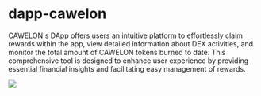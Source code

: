 # dapp-cawelon

CAWELON's DApp offers users an intuitive platform to effortlessly claim rewards within the app, view detailed information about DEX activities, and monitor the total amount of CAWELON tokens burned to date. This comprehensive tool is designed to enhance user experience by providing essential financial insights and facilitating easy management of rewards.

<img src="https://pbs.twimg.com/media/GKz6l7EaEAA8Vzs?format=jpg&name=large">
